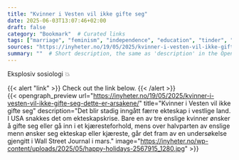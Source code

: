 ```yaml
---
title: "Kvinner i Vesten vil ikke gifte seg"
date: 2025-06-03T13:07:46+02:00
draft: false
category: "Bookmark"  # Curated links
tags: ["marriage", "feminism", "independence", "education", "tinder", "dating",]
sources: "https://inyheter.no/19/05/2025/kvinner-i-vesten-vil-ikke-gifte-seg-dette-er-arsakene/"  # URL of the linked site
summary: ""  # Short description, the same as 'description' in the OpenGraph preview
---
```

Eksplosiv sosiologi 💥

{{< alert "link" >}}
Check out the link below.
{{< /alert >}}
<br>
{{< opengraph_preview url="https://inyheter.no/19/05/2025/kvinner-i-vesten-vil-ikke-gifte-seg-dette-er-arsakene/" title="Kvinner i Vesten vil ikke gifte seg" description="Det blir stadig inngått færre ekteskap i vestlige land. I USA snakkes det om ekteskapskrise. Bare en av tre enslige kvinner ønsker å gifte seg eller gå inn i et kjæresteforhold, mens over halvparten av enslige menn ønsker seg ekteskap eller kjæreste, går det fram av en undersøkelse gjengitt i Wall Street Journal i mars." image="https://inyheter.no/wp-content/uploads/2025/05/happy-holidays-2567915_1280.jpg" >}}